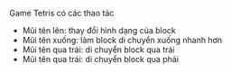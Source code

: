 Game Tetris có các thao tác
- Mũi tên lên: thay đổi hình dạng của block
- Mũi tên xuống: làm block di chuyển xuống nhanh hơn
- Mũi tên qua trái: di chuyển block qua trái
- Mũi tên qua trái: di chuyển block qua phải
